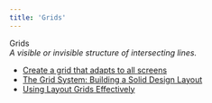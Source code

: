 ```yaml
---
title: 'Grids'
---
```


Grids  
_A visible or invisible structure of intersecting lines._

*   [Create a grid that adapts to all screens](http://www.creativebloq.com/web-design/create-grid-adapts-all-screens-71621286)
*   [The Grid System: Building a Solid Design Layout](https://www.interaction-design.org/literature/article/the-grid-system-building-a-solid-design-layout)  
*   [Using Layout Grids Effectively](https://www.designersinsights.com/designer-resources/using-layout-grids-effectively/)  
